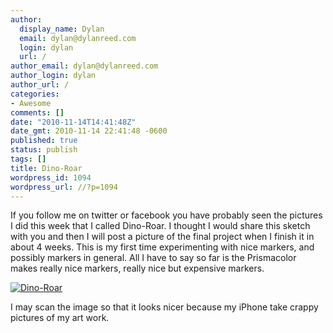```yaml
---
author:
  display_name: Dylan
  email: dylan@dylanreed.com
  login: dylan
  url: /
author_email: dylan@dylanreed.com
author_login: dylan
author_url: /
categories:
- Awesome
comments: []
date: "2010-11-14T14:41:48Z"
date_gmt: 2010-11-14 22:41:48 -0600
published: true
status: publish
tags: []
title: Dino-Roar
wordpress_id: 1094
wordpress_url: //?p=1094
---
```


If you follow me on twitter or facebook you have probably seen the pictures I did this week that I called Dino-Roar. I thought I would share this sketch with you and then I will post a picture of the final project when I finish it in about 4 weeks. This is my first time experimenting with nice markers, and possibly markers in general. All I have to say so far is the Prismacolor makes really nice markers, really nice but expensive markers.

[![][1]][2]

   [1]: http://farm5.static.flickr.com/4086/5170462341_7236f1189e_o.jpg (Dino-Roar)
   [2]: http://farm5.static.flickr.com/4086/5170462341_7236f1189e_o.jpg

I may scan the image so that it looks nicer because my iPhone take crappy pictures of my art work.
